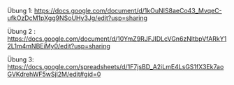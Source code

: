 Übung 1:  https://docs.google.com/document/d/1kOuNIS8aeCo43_MvqeC-ufkOzDcM1pXgg9NSoUHy3Jg/edit?usp=sharing

Übung 2 : https://docs.google.com/document/d/10YmZ9RJFJIDLcVGn6zNltbpVfARkY12L1m4mNBEiMy0/edit?usp=sharing

Übung 3: https://docs.google.com/spreadsheets/d/1F7jsBD_A2iLmE4LsGS1fX3Ek7aoGVKdrehWF5wSjl2M/edit#gid=0 